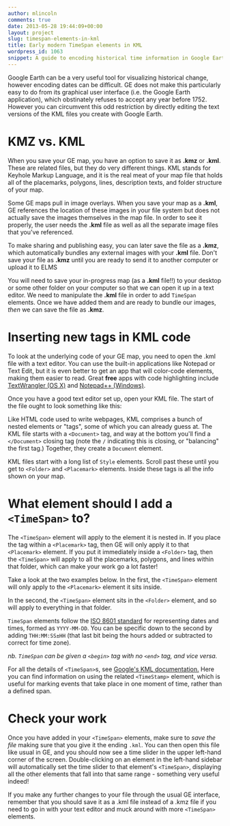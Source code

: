 ```yaml
---
author: mlincoln
comments: true
date: 2013-05-28 19:44:09+00:00
layout: project
slug: timespan-elements-in-kml
title: Early modern TimeSpan elements in KML
wordpress_id: 1063
snippet: A guide to encoding historical time information in Google Earth maps.
---
```


Google Earth can be a very useful tool for visualizing historical change, however encoding dates can be difficult. GE does not make this particularly easy to do from its graphical user interface (i.e. the Google Earth application), which obstinately refuses to accept any year before 1752. However you can circumvent this odd restriction by directly editing the text versions of the KML files you create with Google Earth.


# KMZ vs. KML


When you save your GE map, you have an option to save it as **.kmz** or **.kml**. These are related files, but they do very different things. KML stands for Keyhole Markup Language, and it is the real meat of your map file that holds all of the placemarks, polygons, lines, description texts, and folder structure of your map.

Some GE maps pull in image overlays. When you save your map as a **.kml**, GE references the location of these images in your file system but does not actually save the images themselves in the map file. In order to see it properly, the user needs the **.kml** file as well as all the separate image files that you've referenced.

To make sharing and publishing easy, you can later save the file as a **.kmz**, which automatically bundles any external images with your **.kml** file. Don't save your file as **.kmz** until you are ready to send it to another computer or upload it to ELMS

You will need to save your in-progress map (as a **.kml** file!!) to your desktop or some other folder on your computer so that we can open it up in a text editor. We need to manipulate the **.kml** file in order to add `TimeSpan` elements. Once we have added them and are ready to bundle our images, *then* we can save the file as **.kmz**.


# Inserting new tags in KML code


To look at the underlying code of your GE map, you need to open the .kml file with a text editor. You can use the built-in applications like Notepad or Text Edit, but it is even better to get an app that will color-code elements, making them easier to read. Great **free** apps with code highlighting include [TextWrangler (OS X)](http://www.barebones.com/products/textwrangler/) and [Notepad++ (Windows)](http://notepad-plus-plus.org/).

Once you have a good text editor set up, open your KML file. The start of the file ought to look something like this:

<script src="https://gist.github.com/mdlincoln/3e5be8cbc2d25c7f2490.js"></script>

Like HTML code used to write webpages, KML comprises a bunch of nested elements or "tags", some of which you can already guess at. The KML file starts with a `<Document>` tag, and way at the bottom you'll find a `</Document>` closing tag (note the `/` indicating this is closing, or "balancing" the first tag.) Together, they create a `Document` element.

KML files start with a long list of `Style` elements. Scroll past these until you get to `<Folder>` and `<Placemark>` elements. Inside these tags is all the info shown on your map.

<script src="https://gist.github.com/mdlincoln/3ce6caebc77276e313ca.js"></script>


# What element should I add a `<TimeSpan>` to?



The `<TimeSpan>` element will apply to the element it is nested in. If you place the tag within a `<Placemark>` tag, then GE will only apply it to that `<Placemark>` element. If you put it immediately inside a `<Folder>` tag, then the `<TimeSpan>` will apply to all the placemarks, polygons, and lines within that folder, which can make your work go a lot faster!

Take a look at the two examples below. In the first, the `<TimeSpan>` element will only apply to the `<Placemark>` element it sits inside. 

<script src="https://gist.github.com/mdlincoln/0b3123d6b81f10722805.js"></script>

In the second, the `<TimeSpan>` element sits in the `<Folder>` element, and so will apply to everything in that folder.

<script src="https://gist.github.com/mdlincoln/66fe8921621e4b36365c.js"></script>


`TimeSpan` elements follow the [ISO 8601 standard](http://en.wikipedia.org/wiki/ISO_8601) for representing dates and times, formed as `YYYY-MM-DD`. You can be specific down to the second by adding `THH:MM:SS±HH` (that last bit being the hours added or subtracted to correct for time zone).

*nb. `TimeSpan` can be given a `<begin>` tag with no `<end>` tag, and vice versa.*

For all the details of `<TimeSpan>`s, see [Google's KML documentation.](https://developers.google.com/kml/documentation/kmlreference#timespan) Here you can find information on using the related `<TimeStamp>` element, which is useful for marking events that take place in one moment of time, rather than a defined span.



# Check your work


Once you have added in your `<TimeSpan>` elements, make sure to _save the file_ making sure that you give it the ending `.kml`. You can then open this file like usual in GE, and you should now see a time slider in the upper left-hand corner of the screen. Double-clicking on an element in the left-hand sidebar will automatically set the time slider to that element's `<TimeSpan>`, displaying all the other elements that fall into that same range - something very useful indeed!

If you make any further changes to your file through the usual GE interface, remember that you should save it as a .kml file instead of a .kmz file if you need to go in with your text editor and muck around with more `<TimeSpan>` elements.
